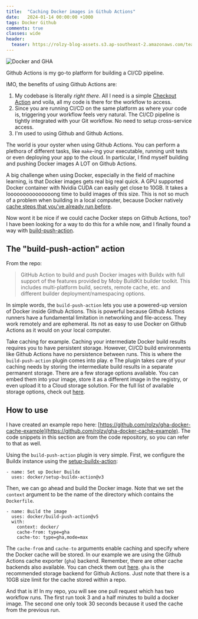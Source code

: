 ```yaml
---
title:  "Caching Docker images in Github Actions"
date:   2024-01-14 00:00:00 +1000
tags: Docker Github
comments: true
classes: wide
header: 
  teaser: https://rolzy-blog-assets.s3.ap-southeast-2.amazonaws.com/teaser-images/gha-docker-cache.png
---
```


![Docker and GHA](https://rolzy-blog-assets.s3.ap-southeast-2.amazonaws.com/splash-images/gha-docker-cache-1280.png)

Github Actions is my go-to platform for building a CI/CD pipeline. 

IMO, the benefits of using Github Actions are:

1. My codebase is literally *right there*. All I need is a simple [Checkout Action](https://github.com/actions/checkout) and voila, all my code is there for the workflow to access.
2. Since you are running CI/CD on the same platform as where your code is, triggering your workflow feels very natural. The CI/CD pipeline is tightly integrated with your Git workflow. No need to setup cross-service access.
3. I'm used to using Github and Github Actions.

The world is your oyster when using Github Actions. You can perform a plethora of different tasks, like `make`-ing your executable, running unit tests or even deploying your app to the cloud. In particular, I find myself building and pushing Docker images A LOT on Github Actions. 

A big challenge when using Docker, especially in the field of machine learning, is that Docker images gets real big real quick. A GPU supported Docker container with Nvidia CUDA can easily get close to 10GB. It takes a looooooooooooooong time to build images of this size. This is not so much of a problem when building in a local computer, because Docker natively [cache steps that you've already run before](https://docs.docker.com/build/cache/). 

Now wont it be nice if we could cache Docker steps on Github Actions, too? I have been looking for a way to do this for a while now, and I finally found a way with [build-push-action](https://github.com/docker/build-push-action).

## The "build-push-action" action
From the repo: 
> GitHub Action to build and push Docker images with Buildx with full support of the features provided by Moby BuildKit builder toolkit. This includes multi-platform build, secrets, remote cache, etc. and different builder deployment/namespacing options.

In simple words, the `build-push-action` lets you use a powered-up version of Docker inside Github Actions. This is powerful because Github Actions runners have a fundamental limitation in networking and file-access. They work remotely and are ephemeral. Its not as easy to use Docker on Github Actions as it would on your local computer. 

Take caching for example. Caching your intermediate Docker build results requires you to have persistent storage. However, CI/CD build environments like Github Actions have no persistence between runs. This is where the `build-push-action` plugin comes into play.
e
The plugin takes care of your caching needs by storing the intermediate build results in a separate permanent storage. There are a few storage options available. You can embed them into your image, store it as a different image in the registry, or even upload it to a Cloud storage solution. For the full list of available storage options, check out [here](https://docs.docker.com/build/cache/backends/#backends). 

## How to use
I have created an example repo here: [https://github.com/rolzy/gha-docker-cache-example](https://github.com/rolzy/gha-docker-cache-example).
The code snippets in this section are from the code repository, so you can refer to that as well.

Using the `build-push-action` plugin is very simple. First, we configure the Buildx instance using the [setup-buildx-action](https://github.com/docker/setup-buildx-action):
```
- name: Set up Docker Buildx
  uses: docker/setup-buildx-action@v3
```

Then, we can go ahead and build the Docker image. Note that we set the `context` argument to be the name of the directory which contains the `Dockerfile`. 
```
- name: Build the image
  uses: docker/build-push-action@v5
  with:
    context: docker/
    cache-from: type=gha
    cache-to: type=gha,mode=max
```
The `cache-from` and `cache-to` arguments enable caching and specify where the Docker cache will be stored. In our example we are using the Github Actions cache exporter (`gha`) backend. Remember, there are other cache backends also available. You can check them out [here](https://docs.docker.com/build/ci/github-actions/cache/). `gha` is the recommended storage backend for Github Actions. Just note that there is a 10GB size limit for the cache stored within a repo.

And that is it! In my repo, you will see one pull request which has two workflow runs. The first run took 3 and a half minutes to build a docker image. The second one only took 30 seconds because it used the cache from the previous run. 
